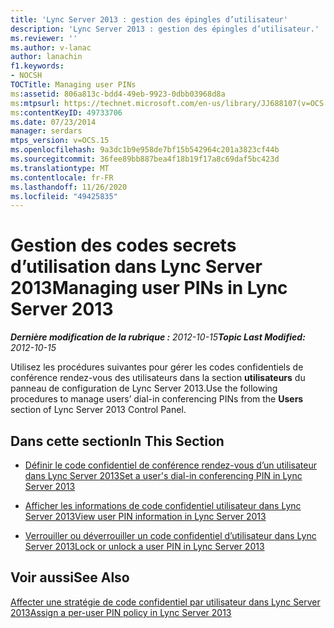 ```yaml
---
title: 'Lync Server 2013 : gestion des épingles d’utilisateur'
description: 'Lync Server 2013 : gestion des épingles d’utilisateur.'
ms.reviewer: ''
ms.author: v-lanac
author: lanachin
f1.keywords:
- NOCSH
TOCTitle: Managing user PINs
ms:assetid: 806a813c-bdd4-49eb-9923-0dbb03968d8a
ms:mtpsurl: https://technet.microsoft.com/en-us/library/JJ688107(v=OCS.15)
ms:contentKeyID: 49733706
ms.date: 07/23/2014
manager: serdars
mtps_version: v=OCS.15
ms.openlocfilehash: 9a3dc1b9e958de7bf15b542964c201a3823cf44b
ms.sourcegitcommit: 36fee89bb887bea4f18b19f17a8c69daf5bc423d
ms.translationtype: MT
ms.contentlocale: fr-FR
ms.lasthandoff: 11/26/2020
ms.locfileid: "49425835"
---
```

# <a name="managing-user-pins-in-lync-server-2013"></a><span data-ttu-id="8cc44-103">Gestion des codes secrets d’utilisation dans Lync Server 2013</span><span class="sxs-lookup"><span data-stu-id="8cc44-103">Managing user PINs in Lync Server 2013</span></span>

<div data-xmlns="http://www.w3.org/1999/xhtml">

<div class="topic" data-xmlns="http://www.w3.org/1999/xhtml" data-msxsl="urn:schemas-microsoft-com:xslt" data-cs="https://msdn.microsoft.com/">

<div data-asp="https://msdn2.microsoft.com/asp">



</div>

<div id="mainSection">

<div id="mainBody"><span data-ttu-id="8cc44-104">

<span> </span></span><span class="sxs-lookup"><span data-stu-id="8cc44-104">

<span> </span></span></span>

<span data-ttu-id="8cc44-105">_**Dernière modification de la rubrique :** 2012-10-15_</span><span class="sxs-lookup"><span data-stu-id="8cc44-105">_**Topic Last Modified:** 2012-10-15_</span></span>

<span data-ttu-id="8cc44-106">Utilisez les procédures suivantes pour gérer les codes confidentiels de conférence rendez-vous des utilisateurs dans la section **utilisateurs** du panneau de configuration de Lync Server 2013.</span><span class="sxs-lookup"><span data-stu-id="8cc44-106">Use the following procedures to manage users’ dial-in conferencing PINs from the **Users** section of Lync Server 2013 Control Panel.</span></span>

<div>

## <a name="in-this-section"></a><span data-ttu-id="8cc44-107">Dans cette section</span><span class="sxs-lookup"><span data-stu-id="8cc44-107">In This Section</span></span>

  - [<span data-ttu-id="8cc44-108">Définir le code confidentiel de conférence rendez-vous d’un utilisateur dans Lync Server 2013</span><span class="sxs-lookup"><span data-stu-id="8cc44-108">Set a user's dial-in conferencing PIN in Lync Server 2013</span></span>](lync-server-2013-set-a-user-s-dial-in-conferencing-pin.md)

  - [<span data-ttu-id="8cc44-109">Afficher les informations de code confidentiel utilisateur dans Lync Server 2013</span><span class="sxs-lookup"><span data-stu-id="8cc44-109">View user PIN information in Lync Server 2013</span></span>](lync-server-2013-view-user-pin-information.md)

  - [<span data-ttu-id="8cc44-110">Verrouiller ou déverrouiller un code confidentiel d’utilisateur dans Lync Server 2013</span><span class="sxs-lookup"><span data-stu-id="8cc44-110">Lock or unlock a user PIN in Lync Server 2013</span></span>](lync-server-2013-lock-or-unlock-a-user-pin.md)

</div>

<div>

## <a name="see-also"></a><span data-ttu-id="8cc44-111">Voir aussi</span><span class="sxs-lookup"><span data-stu-id="8cc44-111">See Also</span></span>


[<span data-ttu-id="8cc44-112">Affecter une stratégie de code confidentiel par utilisateur dans Lync Server 2013</span><span class="sxs-lookup"><span data-stu-id="8cc44-112">Assign a per-user PIN policy in Lync Server 2013</span></span>](lync-server-2013-assign-a-per-user-pin-policy.md)  
  

<span data-ttu-id="8cc44-113"></div>

</div>

<span> </span>

</div>

</div>

</span><span class="sxs-lookup"><span data-stu-id="8cc44-113"></div>

</div>

<span> </span>

</div>

</div>

</span></span></div>

